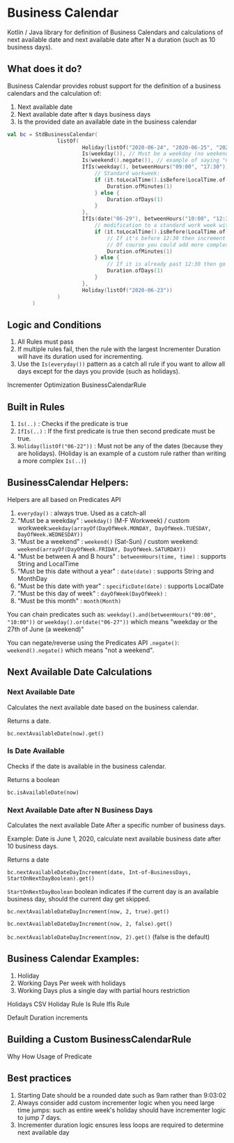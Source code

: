 # Business Calendar

Kotlin / Java library for definition of Business Calendars and calculations of next available date and next available date after N a duration (such as 10 business days).

## What does it do?

Business Calendar provides robust support for the definition of a business calendars and 
the calculation of: 

   1. Next available date
   1. Next available date after `N` days business days
   1. Is the provided date an available date in the business calendar


```kotlin
val bc = StdBusinessCalendar(
                listOf(
                        Holiday(listOf("2020-06-24", "2020-06-25", "2020-06-26")), // Cannot be any of these dates
                        Is(weekday()), // Must be a weekday (no weekends)
                        Is(weekend().negate()), // example of saying "not a weekend"
                        IfIs(weekday(), betweenHours("09:00", "17:30")) {
                            // Standard workweek:
                            if (it.toLocalTime().isBefore(LocalTime.of(17, 30))) {
                                Duration.ofMinutes(1)
                            } else {
                                Duration.ofDays(1)
                            }
                        },
                        IfIs(date("06-29"), betweenHours("10:00", "12:30")) {
                            // modification to a standard work week with a partial day
                            if (it.toLocalTime().isBefore(LocalTime.of(12, 30))) {
                                // If it's before 12:30 then increment by 1min
                                // Of course you could add more complex logic to detect current time and jump to best starting point.
                                Duration.ofMinutes(1)
                            } else {
                                // If it is already past 12:30 then go to next day
                                Duration.ofDays(1)
                            }
                        },
                        Holiday(listOf("2020-06-23"))
                )
        )
```


## Logic and Conditions

1. All Rules must pass
1. If multiple rules fail, then the rule with the largest Incrementer Duration will have its duration used for incrementing.
1. Use the `Is(everyday())` pattern as a catch all rule if you want to allow all days except for the days you provide (such as holidays). 


Incrementer Optimization
BusinessCalendarRule


## Built in Rules

1. `Is(..)` : Checks if the predicate is true
1. `IfIs(..)` : If the first predicate is true then second predicate must be true.
1. `Holiday(listOf("06-22"))` : Must not be any of the dates (because they are holidays). (Holiday is an example of a custom rule rather than writing a more complex `Is(..)`) 

## BusinessCalendar Helpers:

Helpers are all based on Predicates API

   1. `everyday()` : always true.  Used as a catch-all
   1. "Must be a weekday" : `weekday()` (M-F Workweek) / custom workweek:`weekday(arrayOf(DayOfWeek.MONDAY, DayOfWeek.TUESDAY, DayOfWeek.WEDNESDAY))`
   1. "Must be a weekend" : `weekend()` (Sat-Sun) / custom weekend: `weekend(arrayOf(DayOfWeek.FRIDAY, DayOfWeek.SATURDAY))`
   1. "Must be between A and B hours" : `betweenHours(time, time)` : supports String and LocalTime
   1. "Must be this date without a year" : `date(date)` : supports String and MonthDay
   1. "Must be this date with year" : `specificDate(date)` : supports LocalDate
   1. "Must be this day of week" : `dayOfWeek(DayOfWeek)` : 
   1. "Must be this month" : `month(Month)`
   
You can chain predicates such as: `weekday().and(betweenHours("09:00", "10:00"))` or `weekday().or(date("06-27"))` which means "weekday or the 27th of June (a weekend)"

You can negate/reverse using the Predicates API `.negate()`: `weekend().negate()` which means "not a weekend".

## Next Available Date Calculations


### Next Available Date

Calculates the next available date based on the business calendar.

Returns a date.

`bc.nextAvailableDate(now).get()`

### Is Date Available

Checks if the date is available in the business calendar.

Returns a boolean

`bc.isAvailableDate(now)`

### Next Available Date after N Business Days

Calculates the next available Date After a specific number of business days.

Example: Date is June 1, 2020, calculate next available business date after 10 business days.

Returns a date 

`bc.nextAvailableDateDayIncrement(date, Int-of-BusinessDays, StartOnNextDayBoolean).get()`

`StartOnNextDayBoolean` boolean indicates if the current day is an available business day, should the current day get skipped. 

`bc.nextAvailableDateDayIncrement(now, 2, true).get()`

`bc.nextAvailableDateDayIncrement(now, 2, false).get()`

`bc.nextAvailableDateDayIncrement(now, 2).get()` (false is the default)

## Business Calendar Examples:
1. Holiday
1. Working Days Per week with holidays
1. Working Days plus a single day with partial hours restriction


Holidays CSV
Holiday Rule
Is Rule
IfIs Rule

Default Duration increments


## Building a Custom BusinessCalendarRule

Why
How
Usage of Predicate


## Best practices

1. Starting Date should be a rounded date such as 9am rather than 9:03:02
1. Always consider add custom incrementer logic when you need large time jumps: such as entire week's holiday should have incrementer logic to jump 7 days.
1. Incrementer duration logic ensures less loops are required to determine next available day